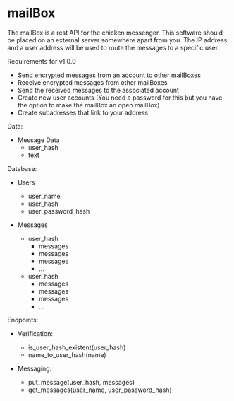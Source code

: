 # mailBox
The mailBox is a rest API for the chicken messenger. This software should be placed on an external server somewhere apart from you. The IP address and a user address will be used to route the messages to a specific user. 

Requirements for v1.0.0
* Send encrypted messages from an account to other mailBoxes
* Receive encrypted messages from other mailBoxes 
* Send the received messages to the associated account
* Create new user accounts (You need a password for this but you have the option to make the mailBox an open mailBox)
* Create subadresses that link to your address

Data:
* Message Data
    * user_hash
    * text

Database:
* Users
    * user_name 
    * user_hash
    * user_password_hash

* Messages
    * user_hash
        * messages
        * messages
        * messages
        * ...
    * user_hash
        * messages
        * messages
        * messages
        * ...

Endpoints:
* Verification:
    * is_user_hash_existent(user_hash)
    * name_to_user_hash(name)

* Messaging:
    * put_message(user_hash, messages)
    * get_messages(user_name, user_password_hash)